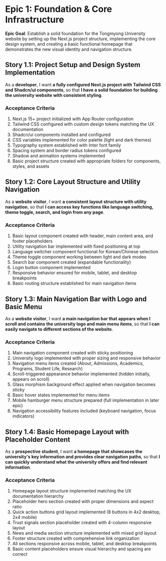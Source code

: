 # Epic 1: Foundation & Core Infrastructure

**Epic Goal**: Establish a solid foundation for the Tongmyong University website by setting up the Next.js project structure, implementing the core design system, and creating a basic functional homepage that demonstrates the new visual identity and navigation structure.

## Story 1.1: Project Setup and Design System Implementation

As a **developer**,
I want **a fully configured Next.js project with Tailwind CSS and Shadcn/ui components**,
so that **I have a solid foundation for building the university website with consistent styling**.

### Acceptance Criteria
1. Next.js 15+ project initialized with App Router configuration
2. Tailwind CSS configured with custom design tokens matching the UX documentation
3. Shadcn/ui components installed and configured
4. CSS variables implemented for color palette (light and dark themes)
5. Typography system established with Inter font family
6. Spacing system and border radius tokens configured
7. Shadow and animation systems implemented
8. Basic project structure created with appropriate folders for components, styles, and assets

## Story 1.2: Core Layout Structure and Utility Navigation

As a **website visitor**,
I want **a consistent layout structure with utility navigation**,
so that **I can access key functions like language switching, theme toggle, search, and login from any page**.

### Acceptance Criteria
1. Basic layout component created with header, main content area, and footer placeholders
2. Utility navigation bar implemented with fixed positioning at top
3. Language switcher component functional for Korean/Chinese selection
4. Theme toggle component working between light and dark modes
5. Search bar component created (expandable functionality)
6. Login button component implemented
7. Responsive behavior ensured for mobile, tablet, and desktop breakpoints
8. Basic routing structure established for main navigation items

## Story 1.3: Main Navigation Bar with Logo and Basic Menu

As a **website visitor**,
I want **a main navigation bar that appears when I scroll and contains the university logo and main menu items**,
so that **I can easily navigate to different sections of the website**.

### Acceptance Criteria
1. Main navigation component created with sticky positioning
2. University logo implemented with proper sizing and responsive behavior
3. Navigation menu items created (About, Admissions, Academics, Programs, Student Life, Research)
4. Scroll-triggered appearance behavior implemented (hidden initially, appears on scroll)
5. Glass morphism background effect applied when navigation becomes sticky
6. Basic hover states implemented for menu items
7. Mobile hamburger menu structure prepared (full implementation in later epic)
8. Navigation accessibility features included (keyboard navigation, focus indicators)

## Story 1.4: Basic Homepage Layout with Placeholder Content

As a **prospective student**,
I want **a homepage that showcases the university's key information and provides clear navigation paths**,
so that **I can quickly understand what the university offers and find relevant information**.

### Acceptance Criteria
1. Homepage layout structure implemented matching the UX documentation hierarchy
2. Placeholder hero section created with proper dimensions and aspect ratio
3. Quick action buttons grid layout implemented (8 buttons in 4x2 desktop, 2x4 mobile)
4. Trust signals section placeholder created with 4-column responsive layout
5. News and media section structure implemented with mixed grid layout
6. Footer structure created with comprehensive link organization
7. All sections responsive across mobile, tablet, and desktop breakpoints
8. Basic content placeholders ensure visual hierarchy and spacing are correct
